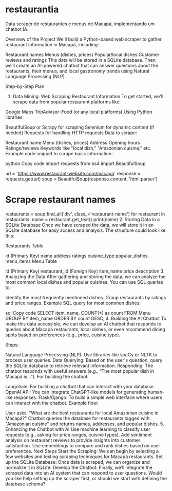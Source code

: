 # restaurantia
Data scraper de restaurantes e menus de Macapá, implementando um chatbot IA.

Overview of the Project
We'll build a Python-based web scraper to gather restaurant information in Macapá, including:

Restaurant names
Menus (dishes, prices)
Popular/local dishes
Customer reviews and ratings
This data will be stored in a SQLite database. Then, we’ll create an AI-powered chatbot that can answer questions about the restaurants, their menus, and local gastronomy trends using Natural Language Processing (NLP).

Step-by-Step Plan
1. Data Mining: Web Scraping Restaurant Information
To get started, we'll scrape data from popular restaurant platforms like:

Google Maps
TripAdvisor
iFood (or any local platforms)
Using Python libraries:

BeautifulSoup or Scrapy for scraping
Selenium for dynamic content (if needed)
Requests for handling HTTP requests
Data to scrape:

Restaurant name
Menu (dishes, prices)
Address
Opening hours
Ratings/reviews
Keywords like "local dish," "Amazonian cuisine," etc.
Example code snippet to scrape basic information:

python
Copy code
import requests
from bs4 import BeautifulSoup

url = 'https://www.restaurant-website.com/macapa'
response = requests.get(url)
soup = BeautifulSoup(response.content, 'html.parser')

# Scrape restaurant names
restaurants = soup.find_all('div', class_='restaurant-name')
for restaurant in restaurants:
    name = restaurant.get_text()
    print(name)
2. Storing Data in a SQLite Database
Once we have scraped the data, we will store it in an SQLite database for easy access and analysis. The structure could look like this:

Restaurants Table

id (Primary Key)
name
address
ratings
cuisine_type
popular_dishes
menu_items
Menu Table

id (Primary Key)
restaurant_id (Foreign Key)
item_name
price
description
3. Analyzing the Data
After gathering and storing the data, we can analyze the most common local dishes and popular cuisines. You can use SQL queries to:

Identify the most frequently mentioned dishes.
Group restaurants by ratings and price ranges.
Example SQL query for most common dishes:

sql
Copy code
SELECT item_name, COUNT(*) as count 
FROM Menu 
GROUP BY item_name 
ORDER BY count DESC;
4. Building the AI Chatbot
To make this data accessible, we can develop an AI chatbot that responds to queries about Macapá restaurants, local dishes, or even recommend dining spots based on preferences (e.g., price, cuisine type).

Steps:

Natural Language Processing (NLP): Use libraries like spaCy or NLTK to process user queries.
Data Querying: Based on the user's question, query the SQLite database to retrieve relevant information.
Responding: The chatbot responds with useful answers (e.g., “The most popular dish in Macapá is...”).
For building the chatbot:

Langchain: For building a chatbot that can interact with your database.
OpenAI API: You can integrate ChatGPT-like models for generating human-like responses.
Flask/Django: To build a simple web interface where users can interact with the chatbot.
Example flow:

User asks: "What are the best restaurants for local Amazonian cuisine in Macapá?"
Chatbot queries the database for restaurants tagged with "Amazonian cuisine" and returns names, addresses, and popular dishes.
5. Enhancing the Chatbot with AI
Use machine learning to classify user requests (e.g., asking for price ranges, cuisine types).
Add sentiment analysis on restaurant reviews to provide insights into customer satisfaction.
Use embeddings to compare and rank dishes based on user preferences.
Next Steps
Start the Scraping: We can begin by selecting a few websites and testing scraping techniques for Macapá restaurants.
Set up the SQLite Database: Once data is scraped, we can organize and normalize it in SQLite.
Develop the Chatbot: Finally, we’ll integrate the scraped data into an AI system that can respond to user questions.
Would you like help setting up the scraper first, or should we start with defining the database schema?











